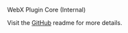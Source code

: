 WebX Plugin Core (Internal)

Visit the [GitHub](https://github.com/tmkx/webx-kit) readme for more details.
